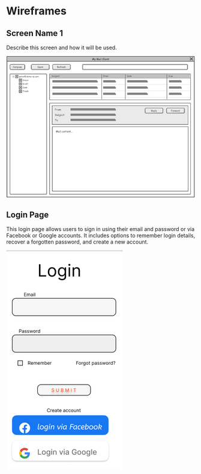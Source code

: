 # Wireframes

## Screen Name 1

Describe this screen and how it will be used.

![Wireframe 1](./wireframe1.png)

## Login Page

This login page allows users to sign in using their email and password or via Facebook or Google accounts.
It includes options to remember login details, recover a forgotten password, and create a new account.

![Wireframe 2](./login.png)